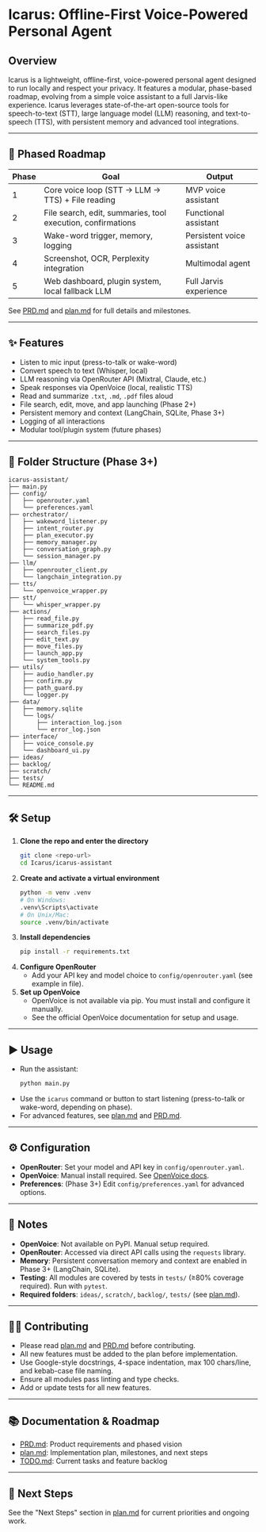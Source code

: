 # Icarus: Offline-First Voice-Powered Personal Agent

## Overview
Icarus is a lightweight, offline-first, voice-powered personal agent designed to run locally and respect your privacy. It features a modular, phase-based roadmap, evolving from a simple voice assistant to a full Jarvis-like experience. Icarus leverages state-of-the-art open-source tools for speech-to-text (STT), large language model (LLM) reasoning, and text-to-speech (TTS), with persistent memory and advanced tool integrations.

---

## 🚀 Phased Roadmap
| Phase | Goal | Output |
|-------|------|--------|
| 1 | Core voice loop (STT → LLM → TTS) + File reading | MVP voice assistant |
| 2 | File search, edit, summaries, tool execution, confirmations | Functional assistant |
| 3 | Wake-word trigger, memory, logging | Persistent voice assistant |
| 4 | Screenshot, OCR, Perplexity integration | Multimodal agent |
| 5 | Web dashboard, plugin system, local fallback LLM | Full Jarvis experience |

See [PRD.md](PRD.md) and [plan.md](plan.md) for full details and milestones.

---

## ✨ Features
- Listen to mic input (press-to-talk or wake-word)
- Convert speech to text (Whisper, local)
- LLM reasoning via OpenRouter API (Mixtral, Claude, etc.)
- Speak responses via OpenVoice (local, realistic TTS)
- Read and summarize `.txt`, `.md`, `.pdf` files aloud
- File search, edit, move, and app launching (Phase 2+)
- Persistent memory and context (LangChain, SQLite, Phase 3+)
- Logging of all interactions
- Modular tool/plugin system (future phases)

---

## 📁 Folder Structure (Phase 3+)
```
icarus-assistant/
├── main.py
├── config/
│   ├── openrouter.yaml
│   └── preferences.yaml
├── orchestrator/
│   ├── wakeword_listener.py
│   ├── intent_router.py
│   ├── plan_executor.py
│   ├── memory_manager.py
│   ├── conversation_graph.py
│   └── session_manager.py
├── llm/
│   ├── openrouter_client.py
│   └── langchain_integration.py
├── tts/
│   └── openvoice_wrapper.py
├── stt/
│   └── whisper_wrapper.py
├── actions/
│   ├── read_file.py
│   ├── summarize_pdf.py
│   ├── search_files.py
│   ├── edit_text.py
│   ├── move_files.py
│   ├── launch_app.py
│   └── system_tools.py
├── utils/
│   ├── audio_handler.py
│   ├── confirm.py
│   ├── path_guard.py
│   └── logger.py
├── data/
│   ├── memory.sqlite
│   └── logs/
│       ├── interaction_log.json
│       └── error_log.json
├── interface/
│   ├── voice_console.py
│   └── dashboard_ui.py
├── ideas/
├── backlog/
├── scratch/
├── tests/
└── README.md
```

---

## 🛠️ Setup
1. **Clone the repo and enter the directory**
   ```sh
   git clone <repo-url>
   cd Icarus/icarus-assistant
   ```
2. **Create and activate a virtual environment**
   ```sh
   python -m venv .venv
   # On Windows:
   .venv\Scripts\activate
   # On Unix/Mac:
   source .venv/bin/activate
   ```
3. **Install dependencies**
   ```sh
   pip install -r requirements.txt
   ```
4. **Configure OpenRouter**
   - Add your API key and model choice to `config/openrouter.yaml` (see example in file).
5. **Set up OpenVoice**
   - OpenVoice is not available via pip. You must install and configure it manually.
   - See the official OpenVoice documentation for setup and usage.

---

## ▶️ Usage
- Run the assistant:
  ```sh
  python main.py
  ```
- Use the `icarus` command or button to start listening (press-to-talk or wake-word, depending on phase).
- For advanced features, see [plan.md](plan.md) and [PRD.md](PRD.md).

---

## ⚙️ Configuration
- **OpenRouter**: Set your model and API key in `config/openrouter.yaml`.
- **OpenVoice**: Manual install required. See [OpenVoice docs](https://github.com/myshell-ai/OpenVoice).
- **Preferences**: (Phase 3+) Edit `config/preferences.yaml` for advanced options.

---

## 📝 Notes
- **OpenVoice**: Not available on PyPI. Manual setup required.
- **OpenRouter**: Accessed via direct API calls using the `requests` library.
- **Memory**: Persistent conversation memory and context are enabled in Phase 3+ (LangChain, SQLite).
- **Testing**: All modules are covered by tests in `tests/` (≥80% coverage required). Run with `pytest`.
- **Required folders**: `ideas/`, `scratch/`, `backlog/`, `tests/` (see [plan.md](plan.md)).

---

## 🧑‍💻 Contributing
- Please read [plan.md](plan.md) and [PRD.md](PRD.md) before contributing.
- All new features must be added to the plan before implementation.
- Use Google-style docstrings, 4-space indentation, max 100 chars/line, and kebab-case file naming.
- Ensure all modules pass linting and type checks.
- Add or update tests for all new features.

---

## 📚 Documentation & Roadmap
- [PRD.md](PRD.md): Product requirements and phased vision
- [plan.md](plan.md): Implementation plan, milestones, and next steps
- [TODO.md](TODO.md): Current tasks and feature backlog

---

## 🧩 Next Steps
See the "Next Steps" section in [plan.md](plan.md) for current priorities and ongoing work.

